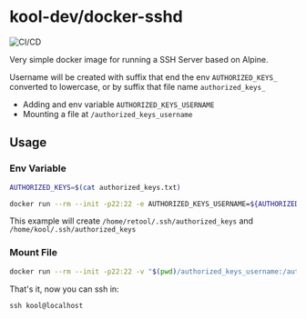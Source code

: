 # kool-dev/docker-sshd

![CI/CD](https://github.com/kool-dev/docker-sshd/workflows/CI/CD/badge.svg)

Very simple docker image for running a SSH Server based on Alpine.

Username will be created with suffix that end the env `AUTHORIZED_KEYS_` converted to lowercase, or by suffix that file name `authorized_keys_` 

* Adding and env variable `AUTHORIZED_KEYS_USERNAME`
* Mounting a file at `/authorized_keys_username`

## Usage

### Env Variable

```bash
AUTHORIZED_KEYS=$(cat authorized_keys.txt)

docker run --rm --init -p22:22 -e AUTHORIZED_KEYS_USERNAME=${AUTHORIZED_KEYS} kooldev/sshd
```

This example will create `/home/retool/.ssh/authorized_keys` and `/home/kool/.ssh/authorized_keys`

### Mount File

```bash
docker run --rm --init -p22:22 -v "$(pwd)/authorized_keys_username:/authorized_keys_username" kooldev/sshd
```

That's it, now you can ssh in:

```
ssh kool@localhost
```
